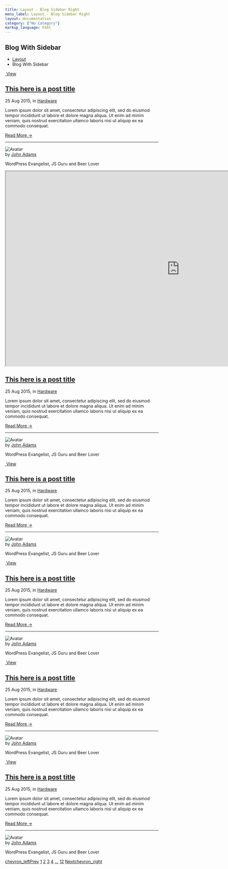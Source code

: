 ```yaml
---
title: Layout - Blog Sidebar Right
menu_label: Layout - Blog Sidebar Right
layout: documentation
category: ["No Category"]
markup_language: html
---
```


<!-- Masthead -->
<div class="section-block masthead bg-white">
  <div class="row align-items-center">
    <div class="col w-6/12">
      <h2>Blog With Sidebar</h2>
    </div>
    <div class="col w-6/12 right left-sm">
      <ul class="breadcrumb">
        <li>
          <a href="index.html">Layout</a>
        </li>
        <li> Blog With Sidebar </li>
      </ul>
    </div>
  </div>
</div>
<!-- Masthead End -->
<div class="section-block bg-grey-ultralight">
  <div class="row">
    <!-- Content Inner -->
    <div class="col w-8/12 w-md-full content-inner grid post-grid wide-layout preload grid-cols-1" data-lazy-load="" data-use-preloader="">
      <article class="grid-item post">
        <div class="grid-item-inner">
          <div class="post-media thumbnail rounded-t img-scale-in mb-0" data-hover-easing="easeInOut" data-hover-speed="700" data-hover-bkg-color="#000000" data-hover-bkg-opacity="0.9">
            <a class="overlay-link" href="#">
              <img src="https://images.unsplash.com/photo-1554847464-bce967372cb7?ixlib=rb-1.2.1&amp;ixid=eyJhcHBfaWQiOjEyMDd9&amp;auto=format&amp;fit=crop&amp;w=2082&amp;q=80" alt="">
              <span class="rollover-content items-center center">
                <span> View </span>
              </span>
            </a>
          </div>
          <div class="post-content card bg-white">
            <h2 class="post-title"><a href="blog-single-post-sidebar-right.html">This here is a post title</a></h2>
            <div class="post-meta">
              <span class="post-date">25 Aug 2015</span>, in <span class="post-category"><a href="#">Hardware</a></span>
            </div>
            <p>Lorem ipsum dolor sit amet, consectetur adipiscing elit, sed do eiusmod tempor incididunt ut labore et dolore magna aliqua. Ut enim ad minim veniam, quis nostrud exercitation ullamco laboris nisi ut aliquip ex ea commodo consequat.</p>
            <a href="#" class="read-more">Read More →</a>
            <hr>
            <div class="post-author flex items-center">
              <div class="author-avatar thumbnail mr-20 mb-0">
                <img src="images/blog/bio-avatar.jpg" alt="Avatar">
              </div>
              <div class="author-content">
                <div class="name">by <a href="#">John Adams</a></div>
                <p class="author-title mb-0">WordPress Evangelist, JS Guru and Beer Lover</p>
              </div>
            </div>
          </div>
        </div>
      </article>
      <article class="grid-item post">
        <div class="grid-item-inner">
          <div class="post-media video-container rounded-t mb-0">
            <iframe src="https://player.vimeo.com/video/118640180?byline=0&amp;title=0&amp;loop=1&amp;color=0cbacf" width="1140" height="641"></iframe>
          </div>
          <div class="post-content card bg-white">
            <h2 class="post-title"><a href="blog-single-post-sidebar-right.html">This here is a post title</a></h2>
            <div class="post-meta">
              <span class="post-date">25 Aug 2015</span>, in <span class="post-category"><a href="#">Hardware</a></span>
            </div>
            <p>Lorem ipsum dolor sit amet, consectetur adipiscing elit, sed do eiusmod tempor incididunt ut labore et dolore magna aliqua. Ut enim ad minim veniam, quis nostrud exercitation ullamco laboris nisi ut aliquip ex ea commodo consequat.</p>
            <a href="#" class="read-more">Read More →</a>
            <hr>
            <div class="post-author flex items-center">
              <div class="author-avatar thumbnail mr-20 mb-0">
                <img src="images/blog/bio-avatar.jpg" alt="Avatar">
              </div>
              <div class="author-content">
                <div class="name">by <a href="#">John Adams</a></div>
                <p class="author-title mb-0">WordPress Evangelist, JS Guru and Beer Lover</p>
              </div>
            </div>
          </div>
        </div>
      </article>
      <article class="grid-item post">
        <div class="grid-item-inner">
          <div class="post-media thumbnail rounded-t img-scale-in mb-0" data-hover-easing="easeInOut" data-hover-speed="700" data-hover-bkg-color="#000000" data-hover-bkg-opacity="0.9">
            <a class="overlay-link" href="#">
              <img src="https://images.unsplash.com/photo-1554847464-bce967372cb7?ixlib=rb-1.2.1&amp;ixid=eyJhcHBfaWQiOjEyMDd9&amp;auto=format&amp;fit=crop&amp;w=2082&amp;q=80" alt="">
              <span class="rollover-content items-center center">
                <span> View </span>
              </span>
            </a>
          </div>
          <div class="post-content card bg-white">
            <h2 class="post-title"><a href="blog-single-post-sidebar-right.html">This here is a post title</a></h2>
            <div class="post-meta">
              <span class="post-date">25 Aug 2015</span>, in <span class="post-category"><a href="#">Hardware</a></span>
            </div>
            <p>Lorem ipsum dolor sit amet, consectetur adipiscing elit, sed do eiusmod tempor incididunt ut labore et dolore magna aliqua. Ut enim ad minim veniam, quis nostrud exercitation ullamco laboris nisi ut aliquip ex ea commodo consequat.</p>
            <a href="#" class="read-more">Read More →</a>
            <hr>
            <div class="post-author flex items-center">
              <div class="author-avatar thumbnail mr-20 mb-0">
                <img src="images/blog/bio-avatar.jpg" alt="Avatar">
              </div>
              <div class="author-content">
                <div class="name">by <a href="#">John Adams</a></div>
                <p class="author-title mb-0">WordPress Evangelist, JS Guru and Beer Lover</p>
              </div>
            </div>
          </div>
        </div>
      </article>
      <article class="grid-item post">
        <div class="grid-item-inner">
          <div class="post-media thumbnail rounded-t img-scale-in" data-hover-easing="easeInOut" data-hover-speed="700" data-hover-bkg-color="#000000" data-hover-bkg-opacity="0.9">
            <a class="overlay-link" href="#">
              <img src="https://images.unsplash.com/photo-1554847464-bce967372cb7?ixlib=rb-1.2.1&amp;ixid=eyJhcHBfaWQiOjEyMDd9&amp;auto=format&amp;fit=crop&amp;w=2082&amp;q=80" alt="">
              <span class="rollover-content items-center center">
                <span> View </span>
              </span>
            </a>
          </div>
          <div class="post-content">
            <h2 class="post-title"><a href="blog-single-post-sidebar-right.html">This here is a post title</a></h2>
            <div class="post-meta">
              <span class="post-date">25 Aug 2015</span>, in <span class="post-category"><a href="#">Hardware</a></span>
            </div>
            <p>Lorem ipsum dolor sit amet, consectetur adipiscing elit, sed do eiusmod tempor incididunt ut labore et dolore magna aliqua. Ut enim ad minim veniam, quis nostrud exercitation ullamco laboris nisi ut aliquip ex ea commodo consequat.</p>
            <a href="#" class="read-more">Read More →</a>
            <hr>
            <div class="post-author flex items-center">
              <div class="author-avatar thumbnail mr-20 mb-0">
                <img src="images/blog/bio-avatar.jpg" alt="Avatar">
              </div>
              <div class="author-content">
                <div class="name">by <a href="#">John Adams</a></div>
                <p class="author-title mb-0">WordPress Evangelist, JS Guru and Beer Lover</p>
              </div>
            </div>
          </div>
        </div>
      </article>
      <article class="grid-item post">
        <div class="grid-item-inner">
          <div class="post-media thumbnail rounded-t img-scale-in" data-hover-easing="easeInOut" data-hover-speed="700" data-hover-bkg-color="#000000" data-hover-bkg-opacity="0.9">
            <a class="overlay-link" href="#">
              <img src="https://images.unsplash.com/photo-1554847464-bce967372cb7?ixlib=rb-1.2.1&amp;ixid=eyJhcHBfaWQiOjEyMDd9&amp;auto=format&amp;fit=crop&amp;w=2082&amp;q=80" alt="">
              <span class="rollover-content items-center center">
                <span> View </span>
              </span>
            </a>
          </div>
          <div class="post-content">
            <h2 class="post-title"><a href="blog-single-post-sidebar-right.html">This here is a post title</a></h2>
            <div class="post-meta">
              <span class="post-date">25 Aug 2015</span>, in <span class="post-category"><a href="#">Hardware</a></span>
            </div>
            <p>Lorem ipsum dolor sit amet, consectetur adipiscing elit, sed do eiusmod tempor incididunt ut labore et dolore magna aliqua. Ut enim ad minim veniam, quis nostrud exercitation ullamco laboris nisi ut aliquip ex ea commodo consequat.</p>
            <a href="#" class="read-more">Read More →</a>
            <hr>
            <div class="post-author flex items-center">
              <div class="author-avatar thumbnail mr-20 mb-0">
                <img src="images/blog/bio-avatar.jpg" alt="Avatar">
              </div>
              <div class="author-content">
                <div class="name">by <a href="#">John Adams</a></div>
                <p class="author-title mb-0">WordPress Evangelist, JS Guru and Beer Lover</p>
              </div>
            </div>
          </div>
        </div>
      </article>
      <article class="grid-item post">
        <div class="grid-item-inner">
          <div class="post-media thumbnail rounded-t img-scale-in" data-hover-easing="easeInOut" data-hover-speed="700" data-hover-bkg-color="#000000" data-hover-bkg-opacity="0.9">
            <a class="overlay-link" href="#">
              <img src="https://images.unsplash.com/photo-1554847464-bce967372cb7?ixlib=rb-1.2.1&amp;ixid=eyJhcHBfaWQiOjEyMDd9&amp;auto=format&amp;fit=crop&amp;w=2082&amp;q=80" alt="">
              <span class="rollover-content items-center center">
                <span> View </span>
              </span>
            </a>
          </div>
          <div class="post-content">
            <h2 class="post-title"><a href="blog-single-post-sidebar-right.html">This here is a post title</a></h2>
            <div class="post-meta">
              <span class="post-date">25 Aug 2015</span>, in <span class="post-category"><a href="#">Hardware</a></span>
            </div>
            <p>Lorem ipsum dolor sit amet, consectetur adipiscing elit, sed do eiusmod tempor incididunt ut labore et dolore magna aliqua. Ut enim ad minim veniam, quis nostrud exercitation ullamco laboris nisi ut aliquip ex ea commodo consequat.</p>
            <a href="#" class="read-more">Read More →</a>
            <hr>
            <div class="post-author flex items-center">
              <div class="author-avatar thumbnail mr-20 mb-0">
                <img src="images/blog/bio-avatar.jpg" alt="Avatar">
              </div>
              <div class="author-content">
                <div class="name">by <a href="#">John Adams</a></div>
                <p class="author-title mb-0">WordPress Evangelist, JS Guru and Beer Lover</p>
              </div>
            </div>
          </div>
        </div>
      </article>
    </div>
    <!-- Content Inner End -->
  </div>
</div>
<!-- Pagination With Label -->
<div class="section-block pt-0 bg-grey-ultralight">
  <div class="row">
    <div class="col w-full pagination justify-between justify-sm-center">
      <a href="#" title="Previous Page" class="pagination-link button with-label"><span class="icon-material">chevron_left</span><span>Prev</span></a>
      <span class="page-links hide-sm">
        <a href="#" title="Page X" class="pagination-link button active"><span>1</span></a>
        <a href="#" title="Page X" class="pagination-link button"><span>2</span></a>
        <a href="#" title="Page X" class="pagination-link button"><span>3</span></a>
        <a href="#" title="Page X" class="pagination-link button"><span>4</span></a>
        <a href="#" title="More Pages" class="pagination-link button"><span>...</span></a>
        <a href="#" title="Page X" class="pagination-link button"><span>12</span></a>
      </span>
      <a href="#" title="Next Page" class="pagination-link button with-label"><span>Next</span><span class="icon-material">chevron_right</span></a>
    </div>
  </div>
</div>
<!-- Pagination With Label End -->
